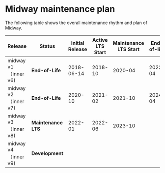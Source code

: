 # Midway maintenance plan

The following table shows the overall maintenance rhythm and plan of Midway.

| Release              | Status              | Initial Release | Active LTS Start | Maintenance LTS Start | End-of-life |
| -------------------- | ------------------- | --------------- | ---------------- | --------------------- | ----------- |
| midway v1（inner v6) | **End-of-Life**     | 2018-06-14      | 2018-10          | 2020-04               | 2022-04     |
| midway v2（inner v7) | **End-of-Life**     | 2020-10         | 2021-02          | 2021-10               | 2024-04     |
| midway v3（inner v8) | **Maintenance LTS** | 2022-01         | 2022-06          | 2023-10               |             |
| midway v4（inner v9) | **Development**     |                 |                  |                       |             |
